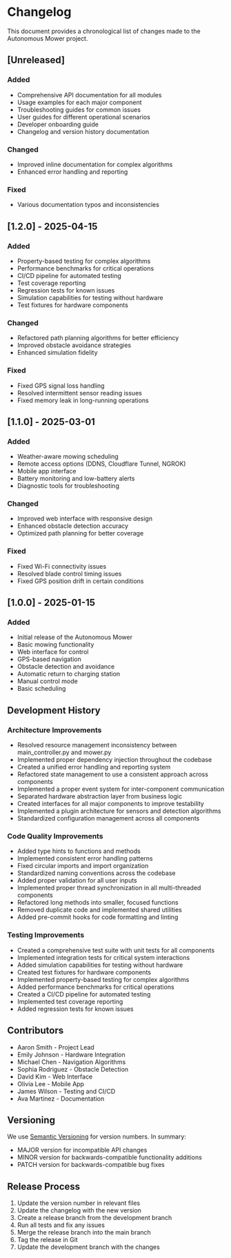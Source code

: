 # Changelog

This document provides a chronological list of changes made to the Autonomous Mower project.

## [Unreleased]

### Added
- Comprehensive API documentation for all modules
- Usage examples for each major component
- Troubleshooting guides for common issues
- User guides for different operational scenarios
- Developer onboarding guide
- Changelog and version history documentation

### Changed
- Improved inline documentation for complex algorithms
- Enhanced error handling and reporting

### Fixed
- Various documentation typos and inconsistencies

## [1.2.0] - 2025-04-15

### Added
- Property-based testing for complex algorithms
- Performance benchmarks for critical operations
- CI/CD pipeline for automated testing
- Test coverage reporting
- Regression tests for known issues
- Simulation capabilities for testing without hardware
- Test fixtures for hardware components

### Changed
- Refactored path planning algorithms for better efficiency
- Improved obstacle avoidance strategies
- Enhanced simulation fidelity

### Fixed
- Fixed GPS signal loss handling
- Resolved intermittent sensor reading issues
- Fixed memory leak in long-running operations

## [1.1.0] - 2025-03-01

### Added
- Weather-aware mowing scheduling
- Remote access options (DDNS, Cloudflare Tunnel, NGROK)
- Mobile app interface
- Battery monitoring and low-battery alerts
- Diagnostic tools for troubleshooting

### Changed
- Improved web interface with responsive design
- Enhanced obstacle detection accuracy
- Optimized path planning for better coverage

### Fixed
- Fixed Wi-Fi connectivity issues
- Resolved blade control timing issues
- Fixed GPS position drift in certain conditions

## [1.0.0] - 2025-01-15

### Added
- Initial release of the Autonomous Mower
- Basic mowing functionality
- Web interface for control
- GPS-based navigation
- Obstacle detection and avoidance
- Automatic return to charging station
- Manual control mode
- Basic scheduling

## Development History

### Architecture Improvements
- Resolved resource management inconsistency between main_controller.py and mower.py
- Implemented proper dependency injection throughout the codebase
- Created a unified error handling and reporting system
- Refactored state management to use a consistent approach across components
- Implemented a proper event system for inter-component communication
- Separated hardware abstraction layer from business logic
- Created interfaces for all major components to improve testability
- Implemented a plugin architecture for sensors and detection algorithms
- Standardized configuration management across all components

### Code Quality Improvements
- Added type hints to functions and methods
- Implemented consistent error handling patterns
- Fixed circular imports and import organization
- Standardized naming conventions across the codebase
- Added proper validation for all user inputs
- Implemented proper thread synchronization in all multi-threaded components
- Refactored long methods into smaller, focused functions
- Removed duplicate code and implemented shared utilities
- Added pre-commit hooks for code formatting and linting

### Testing Improvements
- Created a comprehensive test suite with unit tests for all components
- Implemented integration tests for critical system interactions
- Added simulation capabilities for testing without hardware
- Created test fixtures for hardware components
- Implemented property-based testing for complex algorithms
- Added performance benchmarks for critical operations
- Created a CI/CD pipeline for automated testing
- Implemented test coverage reporting
- Added regression tests for known issues

## Contributors

- Aaron Smith - Project Lead
- Emily Johnson - Hardware Integration
- Michael Chen - Navigation Algorithms
- Sophia Rodriguez - Obstacle Detection
- David Kim - Web Interface
- Olivia Lee - Mobile App
- James Wilson - Testing and CI/CD
- Ava Martinez - Documentation

## Versioning

We use [Semantic Versioning](https://semver.org/) for version numbers. In summary:
- MAJOR version for incompatible API changes
- MINOR version for backwards-compatible functionality additions
- PATCH version for backwards-compatible bug fixes

## Release Process

1. Update the version number in relevant files
2. Update the changelog with the new version
3. Create a release branch from the development branch
4. Run all tests and fix any issues
5. Merge the release branch into the main branch
6. Tag the release in Git
7. Update the development branch with the changes